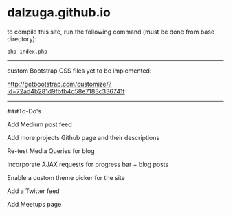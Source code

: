# dalzuga.github.io

to compile this site, run the following command (must be done from base directory):

`php index.php`

---

custom Bootstrap CSS files yet to be implemented:

http://getbootstrap.com/customize/?id=72ad4b281d9fbfb4d58e7183c336741f

---

###To-Do's

Add Medium post feed

Add more projects Github page and their descriptions

Re-test Media Queries for blog

Incorporate AJAX requests for progress bar + blog posts

Enable a custom theme picker for the site

Add a Twitter feed

Add Meetups page
